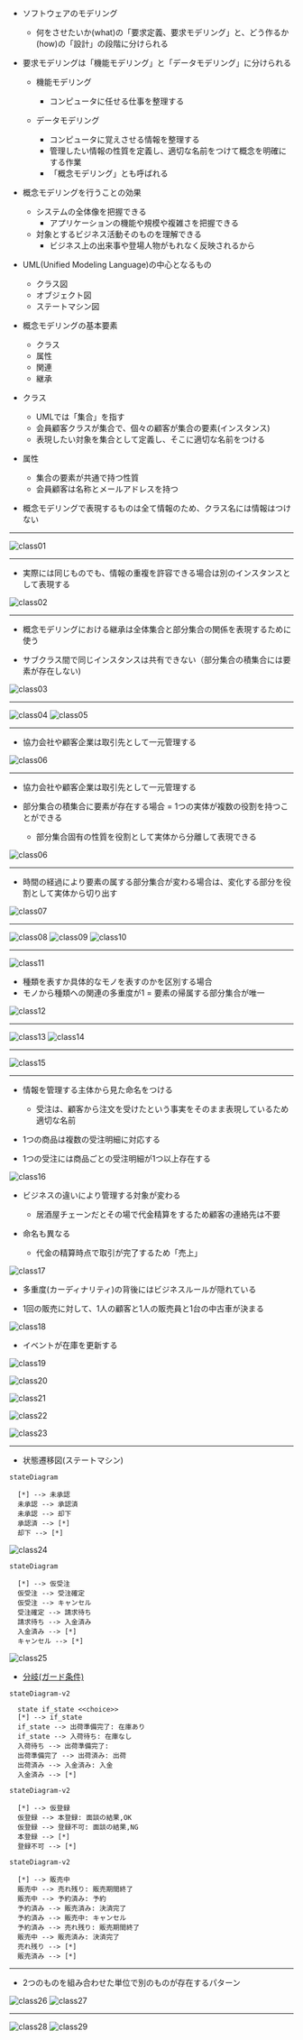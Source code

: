
- ソフトウェアのモデリング
    - 何をさせたいか(what)の「要求定義、要求モデリング」と、どう作るか(how)の「設計」の段階に分けられる

- 要求モデリングは「機能モデリング」と「データモデリング」に分けられる
    - 機能モデリング
        - コンピュータに任せる仕事を整理する

    - データモデリング
        - コンピュータに覚えさせる情報を整理する
        - 管理したい情報の性質を定義し、適切な名前をつけて概念を明確にする作業
        - 「概念モデリング」とも呼ばれる

- 概念モデリングを行うことの効果
    - システムの全体像を把握できる
        - アプリケーションの機能や規模や複雑さを把握できる
    - 対象とするビジネス活動そのものを理解できる
        - ビジネス上の出来事や登場人物がもれなく反映されるから

- UML(Unified Modeling Language)の中心となるもの
    - クラス図
    - オブジェクト図
    - ステートマシン図

- 概念モデリングの基本要素
    - クラス
    - 属性
    - 関連
    - 継承

- クラス
    - UMLでは「集合」を指す
    - 会員顧客クラスが集合で、個々の顧客が集合の要素(インスタンス)
    - 表現したい対象を集合として定義し、そこに適切な名前をつける

- 属性
    - 集合の要素が共通で持つ性質
    - 会員顧客は名称とメールアドレスを持つ

- 概念モデリングで表現するものは全て情報のため、クラス名には情報はつけない

---
![class01](./assets/image/class01.png)

---

- 実際には同じものでも、情報の重複を許容できる場合は別のインスタンスとして表現する

![class02](./assets/image/class02.png)

---

- 概念モデリングにおける継承は全体集合と部分集合の関係を表現するために使う

- サブクラス間で同じインスタンスは共有できない（部分集合の積集合には要素が存在しない)

![class03](./assets/image/class03.png)

---

![class04](./assets/image/class04.png)
![class05](./assets/image/class05.png)


---
- 協力会社や顧客企業は取引先として一元管理する

![class06](./assets/image/class06.png)

---
- 協力会社や顧客企業は取引先として一元管理する

- 部分集合の積集合に要素が存在する場合 = 1つの実体が複数の役割を持つことができる
    - 部分集合固有の性質を役割として実体から分離して表現できる

![class06](./assets/image/class06.png)

---
- 時間の経過により要素の属する部分集合が変わる場合は、変化する部分を役割として実体から切り出す

![class07](./assets/image/class07.png)


---
![class08](./assets/image/class08.png)
![class09](./assets/image/class09.png)
![class10](./assets/image/class10.png)

---
![class11](./assets/image/class11.png)

- 種類を表すか具体的なモノを表すのかを区別する場合
- モノから種類への関連の多重度が1 = 要素の帰属する部分集合が唯一

![class12](./assets/image/class12.png)

---

![class13](./assets/image/class13.png)
![class14](./assets/image/class14.png)

---

![class15](./assets/image/class15.png)

---
- 情報を管理する主体から見た命名をつける
    - 受注は、顧客から注文を受けたという事実をそのまま表現しているため適切な名前

- 1つの商品は複数の受注明細に対応する
- 1つの受注には商品ごとの受注明細が1つ以上存在する

![class16](./assets/image/class16.png)

- ビジネスの違いにより管理する対象が変わる
    - 居酒屋チェーンだとその場で代金精算をするため顧客の連絡先は不要

- 命名も異なる
    - 代金の精算時点で取引が完了するため「売上」

![class17](./assets/image/class17.png)

- 多重度(カーディナリティ)の背後にはビジネスルールが隠れている

- 1回の販売に対して、1人の顧客と1人の販売員と1台の中古車が決まる

![class18](./assets/image/class18.png)

- イベントが在庫を更新する

![class19](./assets/image/class19.png)

![class20](./assets/image/class20.png)

![class21](./assets/image/class21.png)

![class22](./assets/image/class22.png)

![class23](./assets/image/class23.png)

---

- 状態遷移図(ステートマシン)

```mermaid
stateDiagram

  [*] --> 未承認 
  未承認 --> 承認済
  未承認 --> 却下
  承認済 --> [*]
  却下 --> [*]
```

![class24](./assets/image/class24.png)


```mermaid
stateDiagram

  [*] --> 仮受注
  仮受注 --> 受注確定
  仮受注 --> キャンセル
  受注確定 --> 請求待ち
  請求待ち --> 入金済み
  入金済み --> [*]
  キャンセル --> [*]
```

![class25](./assets/image/class25.png)

- [分岐(ガード条件)](https://mermaid-js.github.io/mermaid/#/stateDiagram?id=choice)

```mermaid
stateDiagram-v2

  state if_state <<choice>>
  [*] --> if_state
  if_state --> 出荷準備完了: 在庫あり
  if_state --> 入荷待ち: 在庫なし
  入荷待ち --> 出荷準備完了: 
  出荷準備完了 --> 出荷済み: 出荷
  出荷済み --> 入金済み: 入金
  入金済み --> [*]
```

```mermaid
stateDiagram-v2

  [*] --> 仮登録
  仮登録 --> 本登録: 面談の結果,OK
  仮登録 --> 登録不可: 面談の結果,NG
  本登録 --> [*]
  登録不可 --> [*]
```

```mermaid
stateDiagram-v2

  [*] --> 販売中
  販売中 --> 売れ残り: 販売期間終了
  販売中 --> 予約済み: 予約
  予約済み --> 販売済み: 決済完了
  予約済み --> 販売中: キャンセル
  予約済み --> 売れ残り: 販売期間終了
  販売中 --> 販売済み: 決済完了
  売れ残り --> [*]
  販売済み --> [*]
```

---
- 2つのものを組み合わせた単位で別のものが存在するパターン

![class26](./assets/image/class26.png)
![class27](./assets/image/class27.png)


---
![class28](./assets/image/class28.png)
![class29](./assets/image/class29.png)

